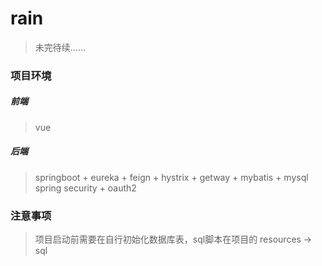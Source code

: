 # rain

> 未完待续……

### 项目环境

##### 前端
> vue
>
##### 后端

> springboot + eureka + feign + hystrix + getway + mybatis + mysql
> spring security + oauth2

### 注意事项

> 项目启动前需要在自行初始化数据库表，sql脚本在项目的 resources -> sql
